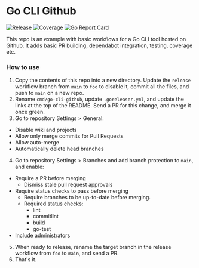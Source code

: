 # Go CLI Github

[![Release](https://github.com/smlx/go-cli-github/actions/workflows/release.yaml/badge.svg)](https://github.com/smlx/go-cli-github/actions/workflows/release.yaml)
[![Coverage](https://coveralls.io/repos/github/smlx/go-cli-github/badge.svg?branch=main)](https://coveralls.io/github/smlx/go-cli-github?branch=main)
[![Go Report Card](https://goreportcard.com/badge/github.com/smlx/go-cli-github)](https://goreportcard.com/report/github.com/smlx/go-cli-github)

This repo is an example with basic workflows for a Go CLI tool hosted on Github.
It adds basic PR building, dependabot integration, testing, coverage etc.

### How to use

1. Copy the contents of this repo into a new directory. Update the `release` workflow branch from `main` to `foo` to disable it, commit all the files, and push to `main` on a new repo.
2. Rename `cmd/go-cli-github`, update `.goreleaser.yml`, and update the links at the top of the README. Send a PR for this change, and merge it once green.
3. Go to repository Settings > General:
  * Disable wiki and projects
  * Allow only merge commits for Pull Requests
  * Allow auto-merge
  * Automatically delete head branches
4. Go to repository Settings > Branches and add branch protection to `main`, and enable:
  * Require a PR before merging
    * Dismiss stale pull request approvals
  * Require status checks to pass before merging
    * Require branches to be up-to-date before merging.
    * Required status checks:
      * lint
      * commitlint
      * build
      * go-test
  * Include administrators
5. When ready to release, rename the target branch in the release workflow from `foo` to `main`, and send a PR.
6. That's it.
